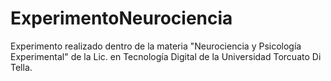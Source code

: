 # ExperimentoNeurociencia
Experimento realizado dentro de la materia "Neurociencia y Psicología Experimental" de la Lic. en Tecnología Digital de la Universidad Torcuato Di Tella.
